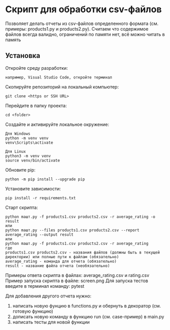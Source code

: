 # Cкрипт для обработки csv-файлов

Позволяет делать отчеты из csv-файлов определенного формата (см. примеры: products1.py и products2.py).
Считаем что содержимое файлов всегда валидно, ограничений по памяти нет, всё можно читать в память

## Установка
Откройте среду разработки:
```
например, Visual Studio Code, откройте терминал
```

Скопируйте репозиторий на локальный компьютер:
```
git clone <https or SSH URL>
```

Перейдите в папку проекта:
```
cd <folder>
```

Создайте и активируйте локальное окружение:
```
Для Windows
python -m venv venv
venv\Scripts\activate

Для Linux
python3 -m venv venv
source venv/bin/activate
```

Обновите pip:
```
python -m pip install --upgrade pip
```

Установите зависимости:
```
pip install -r requirements.txt
```

Старт скрипта:
```
python maшт.py -f products1.csv products2.csv -r average_rating -o result
или
python maшт.py --files products1.csv products2.csv --report average_rating --output result
или
python maшт.py -f products1.csv products2.csv -r average_rating
где
products1.csv products2.csv - названия файлов (должны быть в текущей директории) или полные пути к файлам (обязательно)
average_rating - команда для отчета (обязательно)
result - название файла отчета (необязательно)
```
Примеры ответа скрипта в файлах: average_rating.csv и rating.csv
Пример запуска скрипта в файле: screen.png
Для запуска тестов введите в терминал команду: pytest

Для добавления другого отчета нужно:
1. написать новую фунцию в functions.py и обернуть в декоратор (см. готовую функцию)
2. дописать новую команду в функцию run (см. case-пример) в main.py
3. написать тесты для новой функции